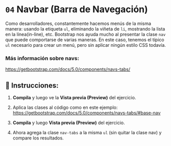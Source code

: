 # `04` Navbar (Barra de Navegación)

Como desarrolladores, constantemente hacemos menús de la misma manera: usando la etiqueta `ul`, eliminando la viñeta de `li`, mostrando la lista en la línea(in-line), etc.
Bootstrap nos ayuda mucho al presentar la clase `nav` que puede comportarse de varias maneras.
En este caso, tenemos el típico `ul` necesario para crear un menú, pero sin aplicar ningún estilo CSS todavía.

### Más información sobre navs:

https://getbootstrap.com/docs/5.0/components/navs-tabs/


## 📝 Instrucciones:

1. **Compila** y luego ve la **Vista previa (Preview)** del ejercicio.

2. Aplica las clases al código como en este ejemplo: https://getbootstrap.com/docs/5.0/components/navs-tabs/#base-nav

3. **Compila** y luego **Vista previa (Preview)** del ejercicio.

4. Ahora agrega la clase `nav-tabs` a la misma `ul` (sin quitar la clase nav) y compare los resultados.